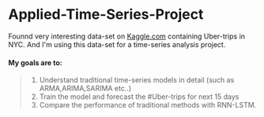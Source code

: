 # Applied-Time-Series-Project

Founnd very interesting data-set on [Kaggle.com](https://www.kaggle.com/fivethirtyeight/uber-pickups-in-new-york-city/data) 
containing Uber-trips in NYC. And I'm using this data-set for a time-series analysis project.

#### My goals are to:
> 1) Understand traditional time-series models in detail (such as ARMA,ARIMA,SARIMA etc..)
> 2) Train the model and forecast the #Uber-trips for next 15 days
> 3) Compare the performance of traditional methods with RNN-LSTM.

